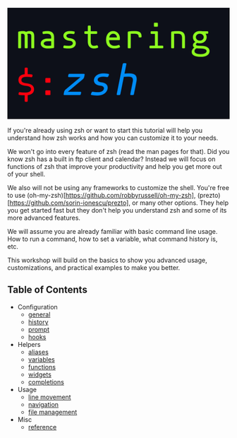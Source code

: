 ![](/img/banner.png)

If you're already using zsh or want to start this tutorial will help you understand how zsh works and how you can customize it to your needs.

We won't go into every feature of zsh (read the man pages for that).
Did you know zsh has a built in ftp client and calendar?
Instead we will focus on functions of zsh that improve your productivity and help you get more out of your shell.

We also will not be using any frameworks to customize the shell.
You're free to use (oh-my-zsh)[https://github.com/robbyrussell/oh-my-zsh], (prezto)[https://github.com/sorin-ionescu/prezto], or many other options. They help you get started fast but they don't help you understand zsh and some of its more advanced features.

We will assume you are already familiar with basic command line usage.
How to run a command, how to set a variable, what command history is, etc.

This workshop will build on the basics to show you advanced usage, customizations, and practical examples to make you better.

## Table of Contents

* Configuration
    * [general](docs/config/general.md)
    * [history](docs/config/history.md)
    * [prompt](docs/config/prompt.md)
    * [hooks](docs/config/hooks.md)
* Helpers
    * [aliases](docs/helpers/aliases.md)
    * [variables](docs/helpers/variables.md)
    * [functions](docs/helpers/functions.md)
    * [widgets](docs/helpers/widgets.md)
    * [completions](docs/helpers/completions.md)
* Usage
    * [line movement](docs/usage/line_movement.md)
    * [navigation](docs/usage/navigation.md)
    * [file management](docs/usage/file_management.md)
* Misc
    * [reference](docs/misc/reference.md)
